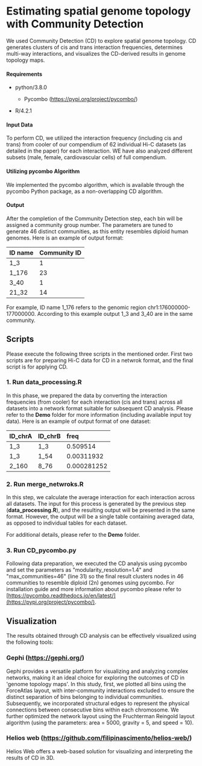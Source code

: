 # Estimating spatial genome topology with Community Detection

We used Community Detection (CD) to explore spatial genome topology. CD generates clusters of cis and trans interaction frequencies, determines multi-way interactions, and visualizes the CD-derived results in genome topology maps.

#### Requirements
- python/3.8.0
  
  - Pycombo (https://pypi.org/project/pycombo/) 

- R/4.2.1


#### Input Data

To perform CD, we utilized the interaction frequency (including cis and trans) from cooler of our compendium of 62 individual Hi-C datasets (as detailed in the paper) for each interaction. WE have also analyzed different subsets (male, female, cardiovascular cells) of full compendium.  

#### Utilizing pycombo Algorithm

We implemented the pycombo algorithm, which is available through the pycombo Python package, as a non-overlapping CD algorithm.


#### Output
After the completion of the Community Detection step, each bin will be assigned a community group number. The parameters are tuned to generate 46 distinct communities, as this entity resembles diploid human genomes. Here is an example of output format:

   | ID name    | Community ID       | 
   |:--------------------------------------------------|:----------------------|
   | 1_3  | 1                 | 
   | 1_176  | 23                 |
   | 3_40  | 1                | 
   | 21_32  | 14                | 

For example, ID name 1_176 refers to the genomic region chr1:176000000-177000000. According to this example output 1_3 and 3_40 are in the same community.

## Scripts

Please execute the following three scripts in the mentioned order. First two scripts are for preparing Hi-C data for CD in a netwrok format, and the final script is for applying CD.

### 1. Run data_processing.R

In this phase, we prepared the data by converting the interaction frequencies (from cooler) for each interaction (cis and trans) across all datasets into a network format suitable for subsequent CD analysis. Please refer to the **Demo** folder for more information (including available input toy data). Here is an example of output format of one dataset:

   | ID_chrA                                                | ID_chrB        | freq     |
   |:--------------------------------------------------|:----------------------|:-----------------------|
   | 1_3       | 1_3                 | 0.509514                  |
   | 1_3 | 1_54                | 0.00311932                  |
   | 2_160   | 8_76                | 0.000281252               |


### 2. Run merge_netwroks.R

In this step, we calculate the average interaction for each interaction across all datasets. The input for this process is generated by the previous step (**data_processing.R**), and the resulting output will be presented in the same format. However, the output will be a single table containing averaged data, as opposed to individual tables for each dataset.

For additional details, please refer to the **Demo** folder.


### 3. Run CD_pycombo.py
Following data preparation, we executed the CD analysis using pycombo and set the parameters as "modularity_resolution=1.4" and "max_communities=46" (line 31) so the final result clusters nodes in 46 communities to resemble diploid (2n) genomes using pycombo. For installation guide and more information about pycombo please refer to  [https://pycombo.readthedocs.io/en/latest/](https://pypi.org/project/pycombo/).


## Visualization
The results obtained through CD analysis can be effectively visualized using the following tools:

### Gephi (https://gephi.org/)
Gephi provides a versatile platform for visualizing and analyzing complex networks, making it an ideal choice for exploring the outcomes of CD in 'genome topology maps'. In this study, first, we plotted all bins using the ForceAtlas layout, with inter-community interactions excluded to ensure the distinct separation of bins belonging to individual communities. Subsequently, we incorporated structural edges to represent the physical connections between consecutive bins within each chromosome. We further optimized the network layout using the Fruchterman Reingold layout algorithm (using the parameters: area = 5000, gravity = 5, and speed = 10). 

### Helios web (https://github.com/filipinascimento/helios-web/)
Helios Web offers a web-based solution for visualizing and interpreting the results of CD in 3D.
